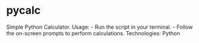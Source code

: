 # pycalc
Simple Python Calculator. Usage: - Run the script in your terminal. - Follow the on-screen prompts to perform calculations.  Technologies: Python
